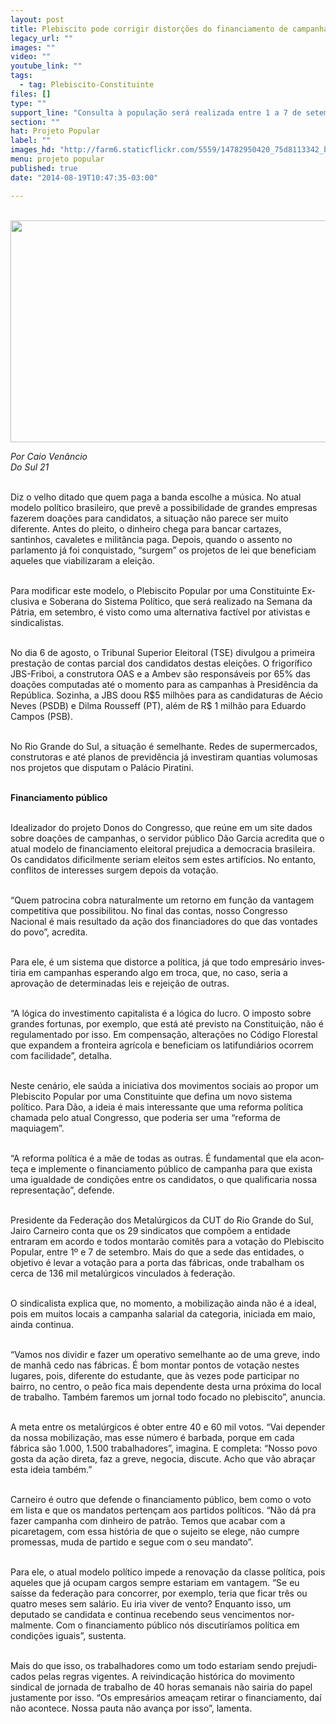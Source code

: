 ```yaml
---
layout: post
title: Plebiscito pode corrigir distorções do financiamento de campanhas
legacy_url: ""
images: ""
video: ""
youtube_link: ""
tags:
  - tag: Plebiscito-Constituinte
files: []
type: ""
support_line: "Consulta à população será realizada entre 1 a 7 de setembro, e é vista como retrato mais fiel das mudanças no sistema político demandadas pela sociedade."
section: ""
hat: Projeto Popular
label: ""
images_hd: "http://farm6.staticflickr.com/5559/14782950420_75d8113342_b.jpg"
menu: projeto popular
published: true
date: "2014-08-19T10:47:35-03:00"

---
```

<p><br />
<img alt="" height="355" src="http://farm6.staticflickr.com/5559/14782950420_75d8113342_b.jpg" width="600" /></p>

<p><em>Por Caio Ven&acirc;ncio<br />
Do Sul 21</em></p>

<p><br />
Diz o velho ditado que quem paga a banda escolhe a m&uacute;sica. No atual mode&shy;lo pol&iacute;tico brasileiro, que prev&ecirc; a possibi&shy;lidade de grandes empresas fazerem do&shy;a&ccedil;&otilde;es para candidatos, a situa&ccedil;&atilde;o n&atilde;o pa&shy;rece ser muito diferente. Antes do pleito, o dinheiro chega para bancar cartazes, santinhos, cavaletes e milit&acirc;ncia paga. Depois, quando o assento no parlamen&shy;to j&aacute; foi conquistado, &ldquo;surgem&rdquo; os proje&shy;tos de lei que beneficiam aqueles que via&shy;bilizaram a elei&ccedil;&atilde;o.</p>

<p><br />
Para modificar este modelo, o Plebis&shy;cito Popular por uma Constituinte Ex&shy;clusiva e Soberana do Sistema Pol&iacute;tico, que ser&aacute; realizado na Semana da P&aacute;tria, em setembro, &eacute; visto como uma alterna&shy;tiva fact&iacute;vel por ativistas e sindicalistas.</p>

<p><br />
No dia 6 de agosto, o Tribunal Superior Eleitoral (TSE) divulgou a primeira pres&shy;ta&ccedil;&atilde;o de contas parcial dos candidatos destas elei&ccedil;&otilde;es. O frigor&iacute;fico JBS-Friboi, a construtora OAS e a Ambev s&atilde;o respon&shy;s&aacute;veis por 65% das doa&ccedil;&otilde;es computadas at&eacute; o momento para as campanhas &agrave; Pre&shy;sid&ecirc;ncia da Rep&uacute;blica. Sozinha, a JBS doou R$5 milh&otilde;es para as candidaturas de A&eacute;cio Neves (PSDB) e Dilma Rousseff (PT), al&eacute;m de R$ 1 milh&atilde;o para Eduardo Campos (PSB).</p>

<p><br />
No Rio Grande do Sul, a situa&ccedil;&atilde;o &eacute; se&shy;melhante. Redes de supermercados, construtoras e at&eacute; planos de previd&ecirc;n&shy;cia j&aacute; investiram quantias volumosas nos projetos que disputam o Pal&aacute;cio Piratini.</p>

<p><br />
<strong>Financiamento p&uacute;blico</strong></p>

<p><br />
Idealizador do projeto Donos do Con&shy;gresso, que re&uacute;ne em um site dados so&shy;bre doa&ccedil;&otilde;es de campanhas, o servidor p&uacute;blico D&atilde;o Garcia acredita que o atual modelo de financiamento eleitoral pre&shy;judica a democracia brasileira. Os can&shy;didatos dificilmente seriam eleitos sem estes artif&iacute;cios. No entanto, conflitos de interesses surgem depois da vota&ccedil;&atilde;o.</p>

<p><br />
&ldquo;Quem patrocina cobra naturalmen&shy;te um retorno em fun&ccedil;&atilde;o da vantagem competitiva que possibilitou. No final das contas, nosso Congresso Nacional &eacute; mais resultado da a&ccedil;&atilde;o dos financiadores do que das vontades do povo&rdquo;, acredita.</p>

<p><br />
Para ele, &eacute; um sistema que distorce a pol&iacute;tica, j&aacute; que todo empres&aacute;rio inves&shy;tiria em campanhas esperando algo em troca, que, no caso, seria a aprova&ccedil;&atilde;o de determinadas leis e rejei&ccedil;&atilde;o de outras.</p>

<p><br />
&ldquo;A l&oacute;gica do investimento capitalis&shy;ta &eacute; a l&oacute;gica do lucro. O imposto sobre grandes fortunas, por exemplo, que es&shy;t&aacute; at&eacute; previsto na Constitui&ccedil;&atilde;o, n&atilde;o &eacute; regulamentado por isso. Em compen&shy;sa&ccedil;&atilde;o, altera&ccedil;&otilde;es no C&oacute;digo Florestal que expandem a fronteira agr&iacute;cola e be&shy;neficiam os latifundi&aacute;rios ocorrem com facilidade&rdquo;, detalha.</p>

<p><br />
Neste cen&aacute;rio, ele sa&uacute;da a iniciativa dos movimentos sociais ao propor um Plebiscito Popular por uma Constituin&shy;te que defina um novo sistema pol&iacute;tico. Para D&atilde;o, a ideia &eacute; mais interessante que uma reforma pol&iacute;tica chamada pelo atual Congresso, que poderia ser uma &ldquo;refor&shy;ma de maquiagem&rdquo;.</p>

<p><br />
&ldquo;A reforma pol&iacute;tica &eacute; a m&atilde;e de todas as outras. &Eacute; fundamental que ela acon&shy;te&ccedil;a e implemente o financiamento p&uacute;&shy;blico de campanha para que exista uma igualdade de condi&ccedil;&otilde;es entre os candida&shy;tos, o que qualificaria nossa representa&shy;&ccedil;&atilde;o&rdquo;, defende.</p>

<p><br />
Presidente da Federa&ccedil;&atilde;o dos Metal&uacute;r&shy;gicos da CUT do Rio Grande do Sul, Jairo Carneiro conta que os 29 sindicatos que comp&otilde;em a entidade entraram em acor&shy;do e todos montar&atilde;o comit&ecirc;s para a vo&shy;ta&ccedil;&atilde;o do Plebiscito Popular, entre 1&ordm; e 7 de setembro. Mais do que a sede das en&shy;tidades, o objetivo &eacute; levar a vota&ccedil;&atilde;o para a porta das f&aacute;bricas, onde trabalham os cerca de 136 mil metal&uacute;rgicos vinculados &agrave; federa&ccedil;&atilde;o.</p>

<p><br />
O sindicalista explica que, no momen&shy;to, a mobiliza&ccedil;&atilde;o ainda n&atilde;o &eacute; a ideal, pois em muitos locais a campanha sala&shy;rial da categoria, iniciada em maio, ain&shy;da continua.</p>

<p><br />
&ldquo;Vamos nos dividir e fazer um operati&shy;vo semelhante ao de uma greve, indo de manh&atilde; cedo nas f&aacute;bricas. &Eacute; bom montar pontos de vota&ccedil;&atilde;o nestes lugares, pois, diferente do estudante, que &agrave;s vezes po&shy;de participar no bairro, no centro, o pe&atilde;o fica mais dependente desta urna pr&oacute;xi&shy;ma do local de trabalho. Tamb&eacute;m fare&shy;mos um jornal todo focado no plebisci&shy;to&rdquo;, anuncia.</p>

<p><br />
A meta entre os metal&uacute;rgicos &eacute; obter entre 40 e 60 mil votos. &ldquo;Vai depender da nossa mobiliza&ccedil;&atilde;o, mas esse n&uacute;me&shy;ro &eacute; barbada, porque em cada f&aacute;brica s&atilde;o 1.000, 1.500 trabalhadores&rdquo;, imagina. E completa: &ldquo;Nosso povo gosta da a&ccedil;&atilde;o di&shy;reta, faz a greve, negocia, discute. Acho que v&atilde;o abra&ccedil;ar esta ideia tamb&eacute;m.&rdquo;</p>

<p><br />
Carneiro &eacute; outro que defende o finan&shy;ciamento p&uacute;blico, bem como o voto em lista e que os mandatos perten&ccedil;am aos partidos pol&iacute;ticos. &ldquo;N&atilde;o d&aacute; pra fazer campanha com dinheiro de patr&atilde;o. Te&shy;mos que acabar com a picaretagem, com essa hist&oacute;ria de que o sujeito se elege, n&atilde;o cumpre promessas, muda de partido e segue com o seu mandato&rdquo;.</p>

<p><br />
Para ele, o atual modelo pol&iacute;tico im&shy;pede a renova&ccedil;&atilde;o da classe pol&iacute;tica, pois aqueles que j&aacute; ocupam cargos sempre es&shy;tariam em vantagem. &ldquo;Se eu sa&iacute;sse da fe&shy;dera&ccedil;&atilde;o para concorrer, por exemplo, te&shy;ria que ficar tr&ecirc;s ou quatro meses sem sal&aacute;rio. Eu iria viver de vento? Enquan&shy;to isso, um deputado se candidata e con&shy;tinua recebendo seus vencimentos nor&shy;malmente. Com o financiamento p&uacute;blico n&oacute;s discutir&iacute;amos pol&iacute;tica em condi&ccedil;&otilde;es iguais&rdquo;, sustenta.</p>

<p><br />
Mais do que isso, os trabalhadores como um todo estariam sendo prejudi&shy;cados pelas regras vigentes. A reivindi&shy;ca&ccedil;&atilde;o hist&oacute;rica do movimento sindical de jornada de trabalho de 40 horas se&shy;manais n&atilde;o sairia do papel justamente por isso. &ldquo;Os empres&aacute;rios amea&ccedil;am re&shy;tirar o financiamento, da&iacute; n&atilde;o aconte&shy;ce. Nossa pauta n&atilde;o avan&ccedil;a por isso&rdquo;, lamenta.</p>
